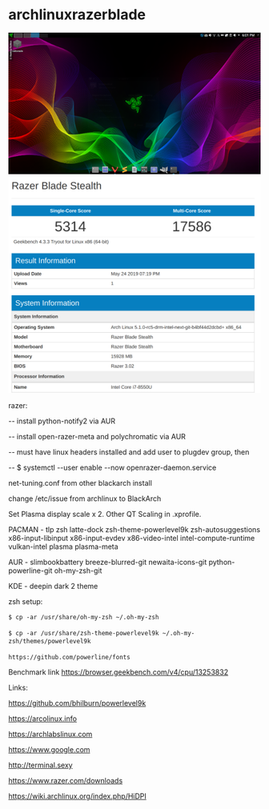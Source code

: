 # archlinuxrazerblade
![Screenshot](screen2.png)
![Screenshot](geekbench-1.png)


razer:
  
--  install python-notify2 via AUR
  
--  install open-razer-meta and polychromatic via AUR
  
--  must have linux headers installed and add user to plugdev group, then

-- $ systemctl --user enable --now openrazer-daemon.service  

net-tuning.conf from other blackarch install

change /etc/issue from archlinux to BlackArch

Set Plasma display scale x 2.  Other QT Scaling in .xprofile.

PACMAN - tlp zsh latte-dock zsh-theme-powerlevel9k zsh-autosuggestions x86-input-libinput x86-input-evdev x86-video-intel intel-compute-runtime vulkan-intel plasma plasma-meta

AUR - slimbookbattery breeze-blurred-git newaita-icons-git python-powerline-git oh-my-zsh-git

KDE - deepin dark 2 theme

zsh setup:

	$ cp -ar /usr/share/oh-my-zsh ~/.oh-my-zsh

	$ cp -ar /usr/share/zsh-theme-powerlevel9k ~/.oh-my-zsh/themes/powerlevel9k 

	https://github.com/powerline/fonts


Benchmark link https://browser.geekbench.com/v4/cpu/13253832

Links:

https://github.com/bhilburn/powerlevel9k

https://arcolinux.info

https://archlabslinux.com

https://www.google.com

http://terminal.sexy

https://www.razer.com/downloads

https://wiki.archlinux.org/index.php/HiDPI
